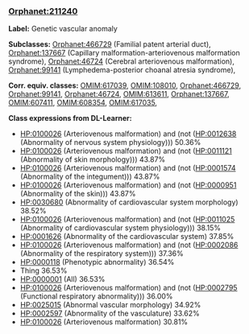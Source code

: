 
### [Orphanet:211240](http://www.orpha.net/ORDO/Orphanet_211240)
**Label:** Genetic vascular anomaly

**Subclasses:** [Orphanet:466729](http://www.orpha.net/ORDO/Orphanet_466729) (Familial patent arterial duct), [Orphanet:137667](http://www.orpha.net/ORDO/Orphanet_137667) (Capillary malformation-arteriovenous malformation syndrome), [Orphanet:46724](http://www.orpha.net/ORDO/Orphanet_46724) (Cerebral arteriovenous malformation), [Orphanet:99141](http://www.orpha.net/ORDO/Orphanet_99141) (Lymphedema-posterior choanal atresia syndrome), 

**Corr. equiv. classes:** [OMIM:617039](http://purl.obolibrary.org/obo/OMIM_617039), [OMIM:108010](http://purl.obolibrary.org/obo/OMIM_108010), [Orphanet:466729](http://www.orpha.net/ORDO/Orphanet_466729), [Orphanet:99141](http://www.orpha.net/ORDO/Orphanet_99141), [Orphanet:46724](http://www.orpha.net/ORDO/Orphanet_46724), [OMIM:613611](http://purl.obolibrary.org/obo/OMIM_613611), [Orphanet:137667](http://www.orpha.net/ORDO/Orphanet_137667), [OMIM:607411](http://purl.obolibrary.org/obo/OMIM_607411), [OMIM:608354](http://purl.obolibrary.org/obo/OMIM_608354), [OMIM:617035](http://purl.obolibrary.org/obo/OMIM_617035), 

**Class expressions from DL-Learner:**

- [HP:0100026](http://purl.obolibrary.org/obo/HP_0100026) (Arteriovenous malformation) and (not ([HP:0012638](http://purl.obolibrary.org/obo/HP_0012638) (Abnormality of nervous system physiology))) 50.36%
- [HP:0100026](http://purl.obolibrary.org/obo/HP_0100026) (Arteriovenous malformation) and (not ([HP:0011121](http://purl.obolibrary.org/obo/HP_0011121) (Abnormality of skin morphology))) 43.87%
- [HP:0100026](http://purl.obolibrary.org/obo/HP_0100026) (Arteriovenous malformation) and (not ([HP:0001574](http://purl.obolibrary.org/obo/HP_0001574) (Abnormality of the integument))) 43.87%
- [HP:0100026](http://purl.obolibrary.org/obo/HP_0100026) (Arteriovenous malformation) and (not ([HP:0000951](http://purl.obolibrary.org/obo/HP_0000951) (Abnormality of the skin))) 43.87%
- [HP:0030680](http://purl.obolibrary.org/obo/HP_0030680) (Abnormality of cardiovascular system morphology) 38.52%
- [HP:0100026](http://purl.obolibrary.org/obo/HP_0100026) (Arteriovenous malformation) and (not ([HP:0011025](http://purl.obolibrary.org/obo/HP_0011025) (Abnormality of cardiovascular system physiology))) 38.15%
- [HP:0001626](http://purl.obolibrary.org/obo/HP_0001626) (Abnormality of the cardiovascular system) 37.85%
- [HP:0100026](http://purl.obolibrary.org/obo/HP_0100026) (Arteriovenous malformation) and (not ([HP:0002086](http://purl.obolibrary.org/obo/HP_0002086) (Abnormality of the respiratory system))) 37.36%
- [HP:0000118](http://purl.obolibrary.org/obo/HP_0000118) (Phenotypic abnormality) 36.54%
- Thing 36.53%
- [HP:0000001](http://purl.obolibrary.org/obo/HP_0000001) (All) 36.53%
- [HP:0100026](http://purl.obolibrary.org/obo/HP_0100026) (Arteriovenous malformation) and (not ([HP:0002795](http://purl.obolibrary.org/obo/HP_0002795) (Functional respiratory abnormality))) 36.00%
- [HP:0025015](http://purl.obolibrary.org/obo/HP_0025015) (Abnormal vascular morphology) 34.92%
- [HP:0002597](http://purl.obolibrary.org/obo/HP_0002597) (Abnormality of the vasculature) 33.62%
- [HP:0100026](http://purl.obolibrary.org/obo/HP_0100026) (Arteriovenous malformation) 30.81%


